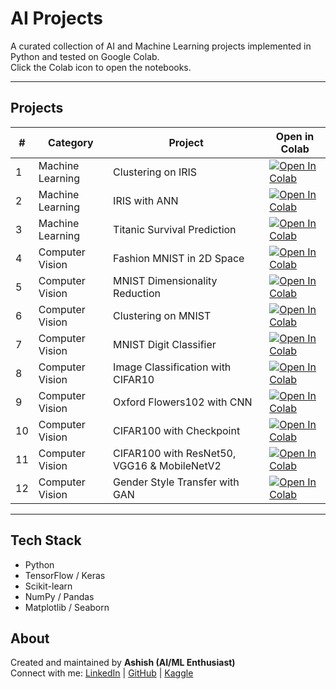# AI Projects

A curated collection of AI and Machine Learning projects implemented in Python and tested on Google Colab.  
Click the Colab icon to open the notebooks.  

---

## Projects

| # | Category | Project | Open in Colab |
|---|----------|---------|--------------|
| 1 | Machine Learning | Clustering on IRIS | [![Open In Colab](https://colab.research.google.com/assets/colab-badge.svg)](https://colab.research.google.com/drive/149-fnafykb9Y7V86NjeELow1Vs7CmDcm?usp=sharing) |
| 2 | Machine Learning | IRIS with ANN | [![Open In Colab](https://colab.research.google.com/assets/colab-badge.svg)](https://colab.research.google.com/drive/1mA0iXBcwg5uXkUn6ZXHweehQQKjdE0V_?usp=sharing) |
| 3 | Machine Learning | Titanic Survival Prediction | [![Open In Colab](https://colab.research.google.com/assets/colab-badge.svg)](https://colab.research.google.com/drive/1sLeidLR5mInFvgBSbYlWVUDlyobVLdCy?usp=sharing) |
| 4 | Computer Vision | Fashion MNIST in 2D Space | [![Open In Colab](https://colab.research.google.com/assets/colab-badge.svg)](https://colab.research.google.com/drive/1lN7Ux0ntsA0ETN8svGjbC8A-9m05ldip?usp=sharing) |
| 5 | Computer Vision | MNIST Dimensionality Reduction | [![Open In Colab](https://colab.research.google.com/assets/colab-badge.svg)](https://colab.research.google.com/drive/1nl24ZsfyTt6jDhxCZLrbbv_fi26eg31Z?usp=sharing) |
| 6 | Computer Vision | Clustering on MNIST | [![Open In Colab](https://colab.research.google.com/assets/colab-badge.svg)](https://colab.research.google.com/drive/16wgXWWai0fcmUV7Xxe7kYR9b6eb_-Yyp?usp=sharing) |
| 7 | Computer Vision | MNIST Digit Classifier | [![Open In Colab](https://colab.research.google.com/assets/colab-badge.svg)](https://colab.research.google.com/drive/1cY1UUbDqr1Lz7uU7C0JfR3vaJPtWOslm?usp=sharing) |
| 8 | Computer Vision | Image Classification with CIFAR10 | [![Open In Colab](https://colab.research.google.com/assets/colab-badge.svg)](https://colab.research.google.com/drive/1nfmTGYX7wlme_uYEoKS7ojGhtcaiYroa?usp=sharing) |
| 9 | Computer Vision | Oxford Flowers102 with CNN | [![Open In Colab](https://colab.research.google.com/assets/colab-badge.svg)](https://colab.research.google.com/drive/1HM5ay6KMPClIccyUdrPYJQ8O83rrppKL?usp=sharing) |
| 10 | Computer Vision | CIFAR100 with Checkpoint | [![Open In Colab](https://colab.research.google.com/assets/colab-badge.svg)](https://colab.research.google.com/drive/1VPv9g1men6XeL1zvTE_-wDdW4fPtMqxi?usp=sharing) |
| 11 | Computer Vision | CIFAR100 with ResNet50, VGG16 & MobileNetV2 | [![Open In Colab](https://colab.research.google.com/assets/colab-badge.svg)](https://colab.research.google.com/drive/1i9DMRkn_lrNHq1rUphKIkhSTBlvhVBo_?usp=sharing) |
| 12 | Computer Vision | Gender Style Transfer with GAN | [![Open In Colab](https://colab.research.google.com/assets/colab-badge.svg)](https://colab.research.google.com/drive/1qmqKQGatkZ9UA7HV1RCE-EmeC5bBGwwc?usp=sharing) |

---

## Tech Stack
- Python
- TensorFlow / Keras
- Scikit-learn
- NumPy / Pandas
- Matplotlib / Seaborn


## About
Created and maintained by **Ashish (AI/ML Enthusiast)**  
Connect with me: [LinkedIn](https://www.linkedin.com/in/ashish-jangra/) | [GitHub](https://github.com/AshishJangra27) | [Kaggle](https://www.kaggle.com/ashishjangra27)  
